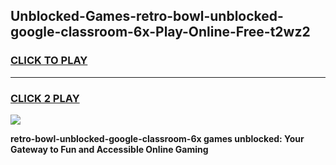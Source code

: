 
## Unblocked-Games-retro-bowl-unblocked-google-classroom-6x-Play-Online-Free-t2wz2
<h3>
<a href="https://premium76.site?title=retro-bowl-unblocked-google-classroom-6x&ref=26A">CLICK TO PLAY</a></h3>
<hr>

<h3>
<a href="https://premium76.site?title=retro-bowl-unblocked-google-classroom-6x&ref=26A">CLICK 2 PLAY</a>
  
</h3>

<a href="https://premium76.site?title=retro-bowl-unblocked-google-classroom-6x&ref=26A"><img src="https://clearcache.store/games.png"></a>


**retro-bowl-unblocked-google-classroom-6x games unblocked: Your Gateway to Fun and Accessible Online Gaming**
